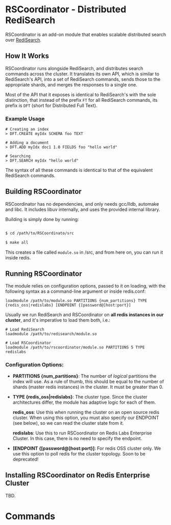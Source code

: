# RSCoordinator - Distributed RediSearch

RSCoordinator is an add-on module that enables scalable distributed search over [RediSearch](http://redisearch.io).

## How It Works

RSCoordinator runs alongside RediSearch, and distributes search commands across the cluster. 
It translates its own API, which is similar to RediSearch's API, into a set of RediSearch commands, sends those to the appropriate shards,
and merges the responses to a single one. 

Most of the API that it exposes is identical to RediSearch's with the sole distinction, that instead of the prefix `FT` for all RediSearch commands, its prefix is `DFT` (short for Distributed Full Text).

### Example Usage

```
# Creating an index
> DFT.CREATE myIdx SCHEMA foo TEXT 

# Adding a document
> DFT.ADD myIdx doc1 1.0 FIELDS foo "hello world"

# Searching
> DFT.SEARCH myIdx "hello world"
```

The syntax of all these commands is identical to that of the equivalent RediSearch commands.

## Building RSCoordinator

RSCoordinator has no dependencies, and only needs gcc/lldb, automake and libc. It includes libuv internally, and uses the provided internal library.

Building is simply done by running:

```sh

$ cd /path/to/RSCoordinato/src

$ make all

```

This creates a file called `module.so` in /src, and from here on, you can run it inside redis.

## Running RSCoordinator

The module relies on configuration options, passed to it on loading, with the following syntax as a command-line argument or inside redis.conf:

```
loadmodule /path/to/module.so PARTITIONS {num_partitions} TYPE {redis_oss|redislabs} [ENDPOINT {[password@]host:port}]
```

Usually we run RediSearch and RSCoordinator on **all redis instances in our cluster**, and it's imperative to load them both, i.e.:

```
# Load RediSearch
loadmodule /path/to/redisearch/module.so 

# Load RSCoordinator
loadmodule /path/to/rscoordinator/module.so PARTITIONS 5 TYPE redislabs
```

### Configuration Options:

- **PARTITIONS {num_partitions}**: The number of *logical* partitions the index will use. As a rule of thumb, this should be equal to the number of shards (master redis instances) in the cluster. It must be greater than 0.

- **TYPE {redis_oss|redislabs}**: The cluster type. Since the cluster architectures differ, the module has adaptive logic for each of them.

  **redis_oss**: Use this when running the cluster on an open source redis cluster. When using this option, you must also specify our ENDPOINT (see below), so we can read the cluster state from it.

  **redislabs**: Use this to run RSCoordinator on Redis Labs Enterprise Cluster. In this case, there is no need to specify the endpoint.

- **[ENDPOINT {[password@]host:port}]**: For redis OSS cluster only. We use this option to poll redis for the cluster topology. Soon to be deprecated!

## Installing RSCoordinator on Redis Enterprise Cluster

TBD.

# Commands

# 